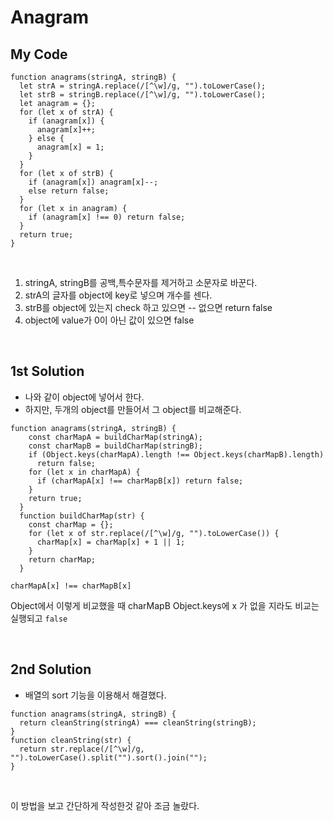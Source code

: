 # Anagram

## My Code

```
function anagrams(stringA, stringB) {
  let strA = stringA.replace(/[^\w]/g, "").toLowerCase();
  let strB = stringB.replace(/[^\w]/g, "").toLowerCase();
  let anagram = {};
  for (let x of strA) {
    if (anagram[x]) {
      anagram[x]++;
    } else {
      anagram[x] = 1;
    }
  }
  for (let x of strB) {
    if (anagram[x]) anagram[x]--;
    else return false;
  }
  for (let x in anagram) {
    if (anagram[x] !== 0) return false;
  }
  return true;
}
```
<br/>

1. stringA, stringB를 공백,특수문자를 제거하고 소문자로 바꾼다.
2. strA의 글자를 object에 key로 넣으며 개수를 센다.
3. strB를 object에 있는지 check 하고 있으면 -- 없으면 return false
4. object에 value가 0이 아닌 값이 있으면 false

<br/>

## 1st Solution

- 나와 같이 object에 넣어서 한다. 
- 하지만, 두개의 object를 만들어서 그 object를 비교해준다.


```
function anagrams(stringA, stringB) {
    const charMapA = buildCharMap(stringA);
    const charMapB = buildCharMap(stringB);
    if (Object.keys(charMapA).length !== Object.keys(charMapB).length)
      return false;
    for (let x in charMapA) {
      if (charMapA[x] !== charMapB[x]) return false;
    }
    return true;
  }
  function buildCharMap(str) {
    const charMap = {};
    for (let x of str.replace(/[^\w]/g, "").toLowerCase()) {
      charMap[x] = charMap[x] + 1 || 1;
    }
    return charMap;
  }
```


`charMapA[x] !== charMapB[x]` 

Object에서 이렇게 비교했을 때 charMapB Object.keys에 x 가 없을 지라도 비교는 실행되고 `false`


<br/>

## 2nd Solution

- 배열의 sort 기능을 이용해서 해결했다.
  
```
function anagrams(stringA, stringB) {
  return cleanString(stringA) === cleanString(stringB);
}
function cleanString(str) {
  return str.replace(/[^\w]/g, "").toLowerCase().split("").sort().join("");
}
```

<br/>

이 방법을 보고 간단하게 작성한것 같아 조금 놀랐다.